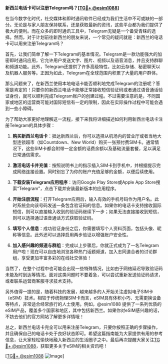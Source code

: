 **新西兰电话卡可以注册Telegram吗？[[TG💪+ @esim1088](https://t.me/s/esim1088)]**

在当今数字化时代，社交媒体和即时通讯软件已经成为我们生活中不可或缺的一部分。无论是与家人朋友保持联系，还是获取最新的资讯，这些平台都为我们提供了极大的便利。而在众多的即时通讯工具中，Telegram无疑是一个备受青睐的选择。然而，对于计划前往新西兰的朋友来说，一个常见的疑问就是：新西兰的电话卡可以用来注册Telegram吗？

首先，让我们简单了解一下Telegram的基本情况。Telegram是一款功能强大的加密即时通讯应用，它允许用户发送文字、图片、视频以及语音消息，并且支持群聊和频道功能。此外，Telegram还提供了许多高级特性，比如云存储、秘密聊天以及机器人服务等。正因为如此，Telegram在全球范围内积累了大量的用户群体。

那么问题来了，在新西兰使用本地电话卡能否顺利地完成Telegram的注册呢？答案是肯定的！只要你的新西兰电话卡能够正常接收短信验证码或者通过语音通话验证身份，就可以顺利完成Telegram账户的创建过程。不过需要注意的是，不同国家或地区的运营商可能对国际短信有一定的限制，因此在实际操作过程中可能会遇到一些小障碍。

为了帮助大家更好地理解这一流程，接下来我将详细描述如何利用新西兰电话卡注册Telegram的具体步骤：

1. **购买新西兰电话卡**：抵达新西兰后，你可以选择从机场内的营业厅或者当地大型连锁超市（如Countdown、New World）购买一张预付费SIM卡。通常情况下，这些SIM卡都会附带一定金额的话费余额以及基础流量套餐，足以满足日常通信需求。

2. **激活电话卡并充值**：按照说明书上的指示插入SIM卡到手机中，并根据提示完成网络连接设置。同时别忘了为你的账户充值足够的金额，以便后续使用。

3. **下载安装Telegram应用程序**：访问Google Play Store或Apple App Store搜索“Telegram”，点击下载并安装最新版本的应用程序。

4. **开始注册流程**：打开Telegram应用后，输入有效的手机号码作为用户名。此时系统会向该号码发送一条包含验证码的信息。如果你的电话卡支持接收国际短信，则可以直接输入收到的验证码继续下一步；如果无法直接接收到短信，则可以选择通过语音通话方式获取验证码。

5. **填写个人信息**：成功验证身份之后，你需要填写个人资料页面，包括头像、昵称等信息。此外还可以选择启用两步验证以增强账户安全性。

6. **加入感兴趣的频道与群组**：完成以上步骤后，你就正式成为了一名Telegram用户啦！现在可以自由地浏览各种热门话题频道，加入志同道合者的讨论群组，享受更加丰富多彩的在线社交体验！

当然了，在整个过程中也可能会出现一些特殊情况，比如由于网络延迟导致验证码未能及时到达等情况。面对这类问题时不要着急，可以尝试重新发送验证码请求，或者联系运营商客服寻求技术支持。

另外值得一提的是，随着科技的发展，越来越多的人开始关注虚拟电子SIM卡（eSIM）技术。相较于传统物理SIM卡而言，eSIM具有体积小巧、无需更换设备等特点，非常适合经常旅行的人士使用。例如，@esim1088 提供了一系列优质的eSIM产品，覆盖多个国家和地区，其中包括新西兰。如果你对eSIM感兴趣的话，不妨去他们的官方网站了解更多详情哦！

总之，新西兰电话卡完全可以用来注册Telegram，只要你按照正确的步骤操作，并且确保自己的电话卡处于良好状态即可。希望这篇指南能为大家提供有用的参考信息，让大家轻松愉快地融入新西兰的生活圈子之中。最后再次提醒大家关注[TG💪+ @esim1088](https://t.me/s/esim1088)，获取更多关于eSIM的相关资讯吧！

[[TG💪+ @esim1088](https://t.me/s/esim1088) ![Image](https://i.postimg.cc/4NQfJmqS/Snipaste-2025-05-13-00-14-12.png)]